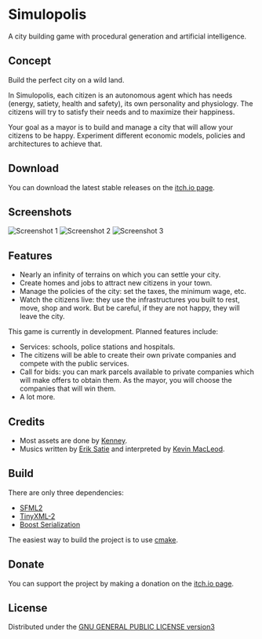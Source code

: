 # Simulopolis

A city building game with procedural generation and artificial intelligence.

## Concept

Build the perfect city on a wild land. 

In Simulopolis, each citizen is an autonomous agent which has needs (energy, satiety, health and safety), its own personality and physiology. The citizens will try to satisfy their needs and to maximize their happiness.

Your goal as a mayor is to build and manage a city that will allow your citizens to be happy. Experiment different economic models, policies and architectures to achieve that.

## Download

You can download the latest stable releases on the [itch.io page]().

## Screenshots

![Screenshot 1](https://github.com/pvigier/CityBuilder/raw/master/images/screenshot1.gif)
![Screenshot 2](https://github.com/pvigier/CityBuilder/raw/master/images/screenshot2.png)
![Screenshot 3](https://github.com/pvigier/CityBuilder/raw/master/images/screenshot2.png)

## Features

* Nearly an infinity of terrains on which you can settle your city.
* Create homes and jobs to attract new citizens in your town.
* Manage the policies of the city: set the taxes, the minimum wage, etc.
* Watch the citizens live: they use the infrastructures you built to rest, move, shop and work. But be careful, if they are not happy, they will leave the city.

This game is currently in development. Planned features include:

* Services: schools, police stations and hospitals.
* The citizens will be able to create their own private companies and compete with the public services.
* Call for bids: you can mark parcels available to private companies which will make offers to obtain them. As the mayor, you will choose the companies that will win them.
* A lot more.

## Credits

* Most assets are done by [Kenney](https://opengameart.org/users/kenney).
* Musics written by [Erik Satie](https://en.wikipedia.org/wiki/Erik_Satie) and interpreted by [Kevin MacLeod](http://freemusicarchive.org/music/Kevin_MacLeod/).

## Build

There are only three dependencies:

* [SFML2](https://www.sfml-dev.org/)
* [TinyXML-2](http://www.grinninglizard.com/tinyxml2/)
* [Boost Serialization](https://www.boost.org/doc/libs/1_68_0/libs/serialization/doc/index.html)

The easiest way to build the project is to use [cmake](https://cmake.org/). 

## Donate

You can support the project by making a donation on the [itch.io page]().

## License

Distributed under the [GNU GENERAL PUBLIC LICENSE version3](https://www.gnu.org/licenses/gpl-3.0.en.html)
